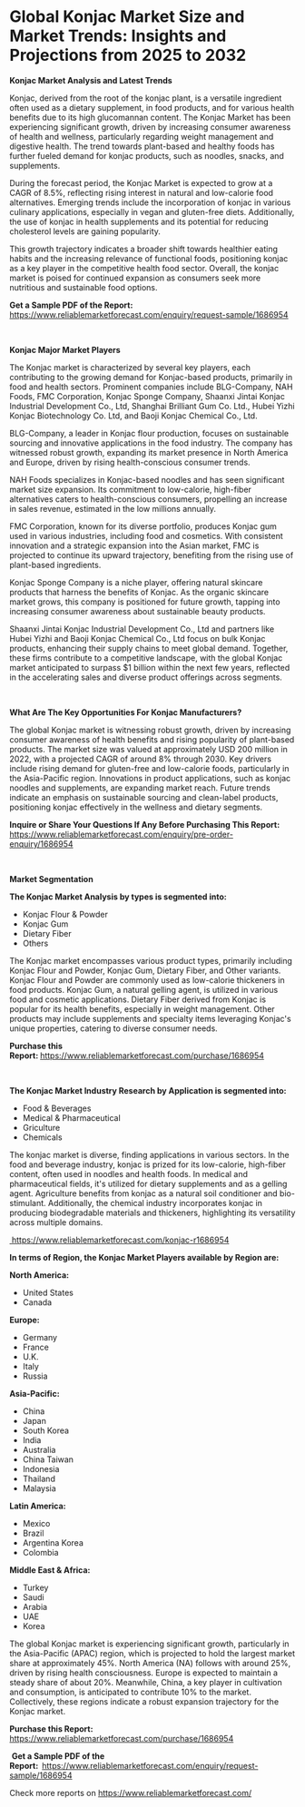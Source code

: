 <p><h1>Global Konjac Market Size and Market Trends: Insights and Projections from 2025 to 2032</h1></p><p><strong>Konjac Market Analysis and Latest Trends</strong></p>
<p><p>Konjac, derived from the root of the konjac plant, is a versatile ingredient often used as a dietary supplement, in food products, and for various health benefits due to its high glucomannan content. The Konjac Market has been experiencing significant growth, driven by increasing consumer awareness of health and wellness, particularly regarding weight management and digestive health. The trend towards plant-based and healthy foods has further fueled demand for konjac products, such as noodles, snacks, and supplements.</p><p>During the forecast period, the Konjac Market is expected to grow at a CAGR of 8.5%, reflecting rising interest in natural and low-calorie food alternatives. Emerging trends include the incorporation of konjac in various culinary applications, especially in vegan and gluten-free diets. Additionally, the use of konjac in health supplements and its potential for reducing cholesterol levels are gaining popularity.</p><p>This growth trajectory indicates a broader shift towards healthier eating habits and the increasing relevance of functional foods, positioning konjac as a key player in the competitive health food sector. Overall, the konjac market is poised for continued expansion as consumers seek more nutritious and sustainable food options.</p></p>
<p><strong>Get a Sample PDF of the Report:&nbsp;</strong> <a href="https://www.reliablemarketforecast.com/enquiry/request-sample/1686954?utm_campaign=2800&utm_medium=2&utm_source=Github&utm_content=ia&utm_term=07042025&utm_id=konjac">https://www.reliablemarketforecast.com/enquiry/request-sample/1686954</a></p>
<p>&nbsp;</p>
<p><strong>Konjac Major Market Players</strong></p>
<p><p>The Konjac market is characterized by several key players, each contributing to the growing demand for Konjac-based products, primarily in food and health sectors. Prominent companies include BLG-Company, NAH Foods, FMC Corporation, Konjac Sponge Company, Shaanxi Jintai Konjac Industrial Development Co., Ltd, Shanghai Brilliant Gum Co. Ltd., Hubei Yizhi Konjac Biotechnology Co. Ltd, and Baoji Konjac Chemical Co., Ltd.</p><p>BLG-Company, a leader in Konjac flour production, focuses on sustainable sourcing and innovative applications in the food industry. The company has witnessed robust growth, expanding its market presence in North America and Europe, driven by rising health-conscious consumer trends.</p><p>NAH Foods specializes in Konjac-based noodles and has seen significant market size expansion. Its commitment to low-calorie, high-fiber alternatives caters to health-conscious consumers, propelling an increase in sales revenue, estimated in the low millions annually.</p><p>FMC Corporation, known for its diverse portfolio, produces Konjac gum used in various industries, including food and cosmetics. With consistent innovation and a strategic expansion into the Asian market, FMC is projected to continue its upward trajectory, benefiting from the rising use of plant-based ingredients.</p><p>Konjac Sponge Company is a niche player, offering natural skincare products that harness the benefits of Konjac. As the organic skincare market grows, this company is positioned for future growth, tapping into increasing consumer awareness about sustainable beauty products.</p><p>Shaanxi Jintai Konjac Industrial Development Co., Ltd and partners like Hubei Yizhi and Baoji Konjac Chemical Co., Ltd focus on bulk Konjac products, enhancing their supply chains to meet global demand. Together, these firms contribute to a competitive landscape, with the global Konjac market anticipated to surpass $1 billion within the next few years, reflected in the accelerating sales and diverse product offerings across segments.</p></p>
<p>&nbsp;</p>
<p><strong>What Are The Key Opportunities For Konjac Manufacturers?</strong></p>
<p><p>The global Konjac market is witnessing robust growth, driven by increasing consumer awareness of health benefits and rising popularity of plant-based products. The market size was valued at approximately USD 200 million in 2022, with a projected CAGR of around 8% through 2030. Key drivers include rising demand for gluten-free and low-calorie foods, particularly in the Asia-Pacific region. Innovations in product applications, such as konjac noodles and supplements, are expanding market reach. Future trends indicate an emphasis on sustainable sourcing and clean-label products, positioning konjac effectively in the wellness and dietary segments.</p></p>
<p><strong>Inquire or Share Your Questions If Any Before Purchasing This Report:</strong> <a href="https://www.reliablemarketforecast.com/enquiry/pre-order-enquiry/1686954?utm_campaign=2800&utm_medium=2&utm_source=Github&utm_content=ia&utm_term=07042025&utm_id=konjac">https://www.reliablemarketforecast.com/enquiry/pre-order-enquiry/1686954</a></p>
<p>&nbsp;</p>
<p><strong>Market Segmentation</strong></p>
<p><strong>The Konjac Market Analysis by types is segmented into:</strong></p>
<p><ul><li>Konjac Flour & Powder</li><li>Konjac Gum</li><li>Dietary Fiber</li><li>Others</li></ul></p>
<p><p>The Konjac market encompasses various product types, primarily including Konjac Flour and Powder, Konjac Gum, Dietary Fiber, and Other variants. Konjac Flour and Powder are commonly used as low-calorie thickeners in food products. Konjac Gum, a natural gelling agent, is utilized in various food and cosmetic applications. Dietary Fiber derived from Konjac is popular for its health benefits, especially in weight management. Other products may include supplements and specialty items leveraging Konjac's unique properties, catering to diverse consumer needs.</p></p>
<p><strong>Purchase this Report:&nbsp;</strong><a href="https://www.reliablemarketforecast.com/purchase/1686954?utm_campaign=2800&utm_medium=2&utm_source=Github&utm_content=ia&utm_term=07042025&utm_id=konjac">https://www.reliablemarketforecast.com/purchase/1686954</a></p>
<p>&nbsp;</p>
<p><strong>The Konjac Market Industry Research by Application is segmented into:</strong></p>
<p><ul><li>Food & Beverages</li><li>Medical & Pharmaceutical</li><li>Griculture</li><li>Chemicals</li></ul></p>
<p><p>The konjac market is diverse, finding applications in various sectors. In the food and beverage industry, konjac is prized for its low-calorie, high-fiber content, often used in noodles and health foods. In medical and pharmaceutical fields, it's utilized for dietary supplements and as a gelling agent. Agriculture benefits from konjac as a natural soil conditioner and bio-stimulant. Additionally, the chemical industry incorporates konjac in producing biodegradable materials and thickeners, highlighting its versatility across multiple domains.</p></p>
<p><a href="https://www.reliablemarketforecast.com/konjac-r1686954?utm_campaign=2800&utm_medium=2&utm_source=Github&utm_content=ia&utm_term=07042025&utm_id=konjac">&nbsp;https://www.reliablemarketforecast.com/konjac-r1686954</a></p>
<p><strong>In terms of Region, the Konjac Market Players available by Region are:</strong></p>
<p>
    <p> <strong> North America: </strong>
        <ul>
            <li>United States</li>
            <li>Canada</li>
        </ul>
        </p> 
    <p> <strong> Europe: </strong>
        <ul>
            <li>Germany</li>
            <li>France</li>
            <li>U.K.</li>
            <li>Italy</li>
            <li>Russia</li>
        </ul>
        </p> 
    <p> <strong> Asia-Pacific: </strong>
        <ul>
            <li>China</li>
            <li>Japan</li>
            <li>South Korea</li>
            <li>India</li>
            <li>Australia</li>
            <li>China Taiwan</li>
            <li>Indonesia</li>
            <li>Thailand</li>
            <li>Malaysia</li>
        </ul>
        </p> 
    <p> <strong> Latin America: </strong>
        <ul>
            <li>Mexico</li>
            <li>Brazil</li>
            <li>Argentina Korea</li>
            <li>Colombia</li>
        </ul>
        </p> 
    <p> <strong> Middle East & Africa: </strong>
        <ul>
            <li>Turkey</li>
            <li>Saudi</li>
            <li>Arabia</li>
            <li>UAE</li>
            <li>Korea</li>
        </ul>
    </p>
    </p>
<p><p>The global Konjac market is experiencing significant growth, particularly in the Asia-Pacific (APAC) region, which is projected to hold the largest market share at approximately 45%. North America (NA) follows with around 25%, driven by rising health consciousness. Europe is expected to maintain a steady share of about 20%. Meanwhile, China, a key player in cultivation and consumption, is anticipated to contribute 10% to the market. Collectively, these regions indicate a robust expansion trajectory for the Konjac market. </p></p>
<p><strong>Purchase this Report: </strong><a href="https://www.reliablemarketforecast.com/purchase/1686954?utm_campaign=2800&utm_medium=2&utm_source=Github&utm_content=ia&utm_term=07042025&utm_id=konjac">https://www.reliablemarketforecast.com/purchase/1686954</a></p>
<p>&nbsp;<strong>Get a Sample PDF of the Report:&nbsp;&nbsp;</strong><a href="https://www.reliablemarketforecast.com/enquiry/request-sample/1686954?utm_campaign=2800&utm_medium=2&utm_source=Github&utm_content=ia&utm_term=07042025&utm_id=konjac">https://www.reliablemarketforecast.com/enquiry/request-sample/1686954</a></p>
<p><strong></strong></p>
<p>Check more reports on <a href="https://www.reliablemarketforecast.com/?utm_campaign=2800&utm_medium=2&utm_source=Github&utm_content=ia&utm_term=07042025&utm_id=konjac">https://www.reliablemarketforecast.com/</a></p>